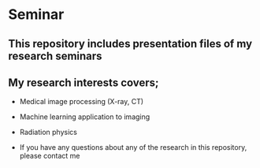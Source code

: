 # Seminar
## This repository includes presentation files of my research seminars

## My research interests covers;
  - Medical image processing (X-ray, CT)
  - Machine learning application to imaging
  - Radiation physics
  
- If you have any questions about any of the research in this repository, please contact me
